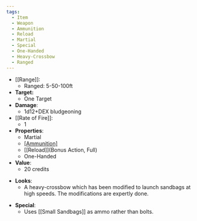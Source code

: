 ```yaml
---
tags:
  - Item
  - Weapon
  - Ammunition
  - Reload
  - Martial
  - Special
  - One-Handed
  - Heavy-Crossbow
  - Ranged
---
```

- [[Range]]:
	- Ranged: 5-50-100ft
- **Target:**
	- One Target
- **Damage**:
	- 1d12+DEX bludgeoning
- [[Rate of Fire]]:
	- 1
- **Properties**:
	- Martial
	* [[Ammunition]](5)
	* [[Reload]](Bonus Action, Full)
	* One-Handed
- **Value**:
	- 20 credits
* **Looks**:
	* A heavy-crossbow which has been modified to launch sandbags at high speeds. The modifications are expertly done.
- **Special**:
	- Uses [[Small Sandbags]] as ammo rather than bolts.